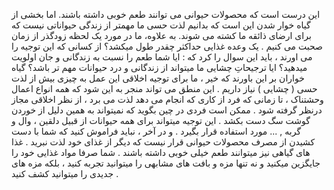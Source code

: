 این درست است که محصولات حیوانی می توانند طعم خوبی داشته باشند. اما بخشی از گیاه خوار شدن این است که بدانیم لذت حسی ما مهمتر از زندگی حیواناتی نیست که برای ارضای ذائقه ما کشته می شوند.
به علاوه، ما در مورد یک لحظه زودگذر از زمان صحبت می کنیم . یک وعده غذایی حداکثر چقدر طول میکشد؟
از کسانی که این توجیه را می اورند ، باید این سوال را کرد که : ایا شما طعم را نسبت به زندگانی و جان اولویت میدهید؟ ایا ترجیحاتِ چشایی ما میتواند از زندگانی و درد حیوانات مهم تر باشد؟
گیاه خواران بر این باورند که خیر ، ما برای توجیه اخلاقی این عمل به چیزی بیش از لذت حسی ( چشایی ) نیاز داریم .
این منطق می تواند منجر به این شود که همه انواع اعمال وحشتناک ، تا زمانی که فرد از کاری که انجام می دهد لذت می برد ، از نظر اخلاقی مجاز درنظر گرفته شود .
ممکن است فردی در چین بگوید که نمیتواند به همین دلیل از خوردن گوشت سگ دست بکشد . این توجیه میتواند برای همه حیوانات از قبیل دلقین ، وال و گربه , ... مورد استفاده قرار بگیرد .
و در آخر ، نباید فراموش کنید که شما با دست کشیدن از مصرف محصولات حیوانی قرار نیست که دیگر از غذای خود لذت نبرید . غذا های گیاهی نیز میتوانند طعم خیلی خوبی داشته باشند . شما صرفا مواد غذایی خود را جایگزین میکنید و نه تنها مزه و بافت های مشابهی را میتوانید تجربه کنید ، بلکه مزه های جدیدی را میتوانید کشف کنید .
